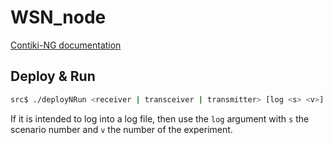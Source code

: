 # WSN_node

[Contiki-NG documentation](https://docs.contiki-ng.org/en/develop/_api/)

## Deploy & Run

```bash
src$ ./deployNRun <receiver | transceiver | transmitter> [log <s> <v>]
```

If it is intended to log into a log file, then use the `log` argument with `s` the scenario number and `v` the number of the experiment.
